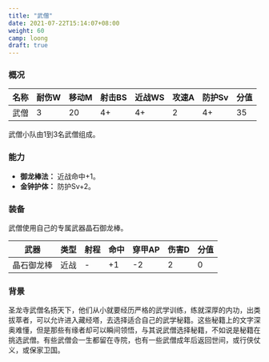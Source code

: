 ```yaml
---
title: "武僧"
date: 2021-07-22T15:14:07+08:00
weight: 60
camp: loong
draft: true
---
```


### 概况

| 名称 | 耐伤W | 移动M | 射击BS | 近战WS | 攻速A | 防护Sv | 分值 |
| ---- | ----- | ----- | ------ | ------ | ----- | ------ | ---- |
| 武僧 | 3     | 20    | 4+     | 4+     | 2     | 4+     | 35   |

武僧小队由1到3名武僧组成。

### 能力

* **御龙棒法：** 近战命中+1。
* **金钟护体：** 防护Sv+2。

### 装备

武僧使用自己的专属武器晶石御龙棒。

| 武器       | 类型 | 射程 | 命中 | 穿甲AP | 伤害D | 分值 |
| ---------- | ---- | ---- | ---- | ------ | ----- | ---- |
| 晶石御龙棒 | 近战 | -    | +1   | -2     | 2     | 0    |

### 背景

圣龙寺武僧名扬天下，他们从小就要经历严格的武学训练，练就深厚的内功，出类拔萃者，可以允许进入藏经塔，去选择适合自己的武学秘籍。这些秘籍上的文字深奥难懂，但是那些有缘者却可以瞬间领悟，与其说武僧选择秘籍，不如说是秘籍在挑选武僧。有些武僧会一生都留在寺院，也有一些武僧成年后返回世间，或行侠仗义，或保家卫国。
